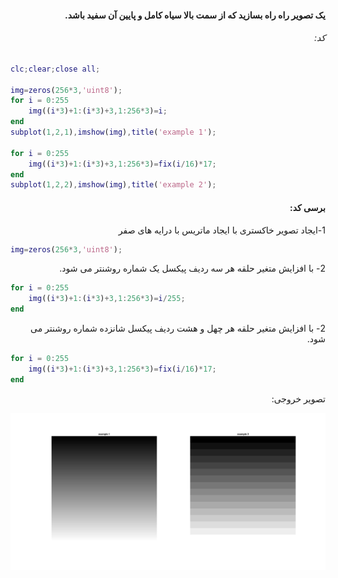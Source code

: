<div dir="rtl">

#### یک تصویر راه راه بسازید که از سمت بالا سیاه کامل و پایین آن سفید باشد.    <br />



###### کد:
</div>

```matlab
clc;clear;close all;

img=zeros(256*3,'uint8');
for i = 0:255
    img((i*3)+1:(i*3)+3,1:256*3)=i;
end
subplot(1,2,1),imshow(img),title('example 1');

for i = 0:255
    img((i*3)+1:(i*3)+3,1:256*3)=fix(i/16)*17;
end
subplot(1,2,2),imshow(img),title('example 2');
```

<div dir="rtl">

#### برسی کد:


1-ایجاد تصویر خاکستری با ایجاد ماتریس با درایه های صفر <br />
</div>

```matlab
img=zeros(256*3,'uint8');
```
<div dir="rtl">
2- با افزایش متغیر حلقه هر سه ردیف پیکسل یک شماره روشنتر می شود.<br />
</div>

```matlab
for i = 0:255
    img((i*3)+1:(i*3)+3,1:256*3)=i/255;
end
```
<div dir="rtl">
2- با افزایش متغیر حلقه هر چهل و هشت ردیف پیکسل شانزده شماره روشنتر می شود.<br />
</div>

```matlab
for i = 0:255
    img((i*3)+1:(i*3)+3,1:256*3)=fix(i/16)*17;
end
```
<div dir="rtl">
تصویر خروجی:<br />
</div>

![Image of Yaktocat](result.png)